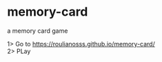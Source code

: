 # memory-card

a memory card game

1> Go to https://roulianosss.github.io/memory-card/
<br>
2> PLay
